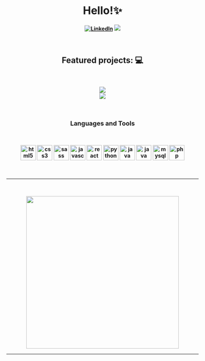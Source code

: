 <p>
  <h1 align="center"><b>Hello!✨</h1>
</p>
<p align="center">
<a href="[https://www.linkedin.com/in/pilarakoch/](https://www.linkedin.com/in/pilarakoch/)"><img src="https://img.shields.io/badge/linkedin-%230077B5.svg?&style=for-the-badge&logo=linkedin&logoColor=white" alt="LinkedIn" /></a>
<a href="https://pkcnj.netlify.app/"><img src="https://img.shields.io/badge/-Portfolio-%23ff69b4&?style=for-the-badge&?color=#674EA7 alt="Portfolio" /></a>
</p>
<br />
<h2 align="center">Featured projects: 💻</h2>
<br />

<p align="center">
  <a href="https://github.com/pkcnj/github-repo">
  <img align="center" src="https://github-readme-stats.vercel.app/api/pin/?username=pkcnj&repo=github-repo&theme=radical" />
</a>
  <br />
  <a href="https://github.com/pkcnj/unplugged-retreat">
  <img align="center" src="https://github-readme-stats.vercel.app/api/pin/?username=pkcnj&repo=unplugged-retreat&theme=radical" />
</a>

</p>

<br />
<p>
<h3 align="center"> Languages and Tools</h3>
</p>
<br />
<p align="center">
<img src="https://cdn.jsdelivr.net/gh/devicons/devicon/icons/html5/html5-original-wordmark.svg" alt="html5" width="40" height="40"/>
<img src="https://cdn.jsdelivr.net/gh/devicons/devicon/icons/css3/css3-original-wordmark.svg" alt="css3" width="40" height="40"/>
<img src="https://cdn.jsdelivr.net/gh/devicons/devicon/icons/sass/sass-original.svg" alt="sass" width="40" height="40"/>
<img src="https://cdn.jsdelivr.net/gh/devicons/devicon/icons/javascript/javascript-plain.svg" alt="javascript" width="40" height="40"/>
<img src="https://cdn.jsdelivr.net/gh/devicons/devicon/icons/react/react-original.svg" alt="react" width="40" height="40"/>
<img src="https://cdn.jsdelivr.net/gh/devicons/devicon/icons/python/python-original.svg" alt="python" width="40" height="40"/>
<img src="https://cdn.jsdelivr.net/gh/devicons/devicon/icons/java/java-original.svg" alt="java" width="40" height="40"/>
<img src="https://cdn.jsdelivr.net/gh/devicons/devicon/icons/mongodb/mongodb-original.svg" alt="java" width="40" height="40"/>
<img src="https://cdn.jsdelivr.net/gh/devicons/devicon/icons/mysql/mysql-plain.svg" alt="mysql" width="40" height="40"/>
<img src="https://cdn.jsdelivr.net/gh/devicons/devicon/icons/php/php-plain.svg" alt="php" width="40" height="40"/>

  
  


</p>
<br />

---

<br />
<p align="center">
<img src="https://github-readme-stats.vercel.app/api/top-langs/?username=pkcnj&layout=compact&theme=radical" width="400" />
</p>

---
